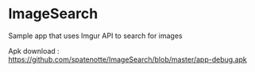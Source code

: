 # ImageSearch
Sample app that uses Imgur API to search for images

Apk download : https://github.com/spatenotte/ImageSearch/blob/master/app-debug.apk
